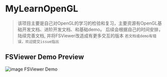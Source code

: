 # MyLearnOpenGL

> 该项目主要是自己对OpenGL的学习的检验和复习，主要资源有OpenGL基础开发文档、进阶开发文档、和基础demo。
> 后续会根据自己的时间安排，陆续完善文档, 并将FSViewer改造成有更多交互的版本
> `若文档或demo有错误，欢迎提交issue指出`

## FSViewer Demo Preview
![image FSViewer Demo](http://ovwfvn3zo.bkt.clouddn.com/QQ20180513-075430@2x.png?imageView2/2/w/520/h/354/interlace/1/q/100)

